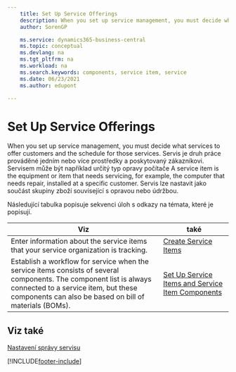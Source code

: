 ```yaml
---
    title: Set Up Service Offerings
    description: When you set up service management, you must decide what services to offer customers and the schedule for those services.
    author: SorenGP

    ms.service: dynamics365-business-central
    ms.topic: conceptual
    ms.devlang: na
    ms.tgt_pltfrm: na
    ms.workload: na
    ms.search.keywords: components, service item, service
    ms.date: 06/23/2021
    ms.author: edupont

---
```


# Set Up Service Offerings
When you set up service management, you must decide what services to offer customers and the schedule for those services. Servis je druh práce prováděné jedním nebo více prostředky a poskytovaný zákazníkovi. Servisem může být například určitý typ opravy počítače A service item is the equipment or item that needs servicing, for example, the computer that needs repair, installed at a specific customer. Servis lze nastavit jako součást skupiny zboží související s opravou nebo údržbou.

Následující tabulka popisuje sekvenci úloh s odkazy na témata, které je popisují.

| **Viz** | **také** |
|------------|-------------|  
| Enter information about the service items that your service organization is tracking. | [Create Service Items](service-how-to-create-service-items.md) |
| Establish a workflow for service when the service items consists of several components. The component list is always connected to a service item, but these components can also be based on bill of materials (BOMs). | [Set Up Service Items and Service Item Components](service-how-setup-service-items.md) |

## Viz také
[Nastavení správy servisu](service-setup-service.md)

[!INCLUDE[footer-include](includes/footer-banner.md)]